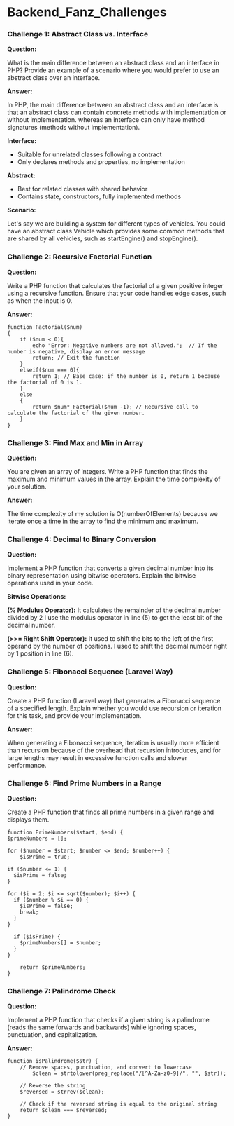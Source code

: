 # Backend_Fanz_Challenges

### Challenge 1: Abstract Class vs. Interface 
**Question:**

 What is the main difference between an abstract class and an interface in PHP? Provide an example of a scenario where you would prefer to use an abstract class over an interface.
 

**Answer:**

In PHP, the main difference between an abstract class and an interface is that an abstract class can contain concrete methods with implementation or without implementation. whereas an interface can only have method signatures (methods without implementation).

**Interface:**

- Suitable for unrelated classes following a contract
- Only declares methods and properties, no implementation


**Abstract:**

- Best for related classes with shared behavior
- Contains state, constructors, fully implemented methods

**Scenario:**

Let's say we are building a system for different types of vehicles.
You could have an abstract class Vehicle which provides some common methods that are shared by all vehicles, such as startEngine() and stopEngine().

### Challenge 2: Recursive Factorial Function  
**Question:**

 Write a PHP function that calculates the factorial of a given positive integer using a recursive function. Ensure that your code handles edge cases, such as when the input is 0.

 **Answer:**

    function Factorial($num)
    {
        if ($num < 0){
            echo "Error: Negative numbers are not allowed.";  // If the number is negative, display an error message
            return; // Exit the function
        }
        elseif($num === 0){
            return 1; // Base case: if the number is 0, return 1 because the factorial of 0 is 1.
        }
        else
        {
            return $num* Factorial($num -1); // Recursive call to calculate the factorial of the given number.
        }
    } 


### Challenge 3: Find Max and Min in Array   
**Question:** 

You are given an array of integers. Write a PHP function that finds the maximum and minimum values in the array. Explain the time complexity of your solution.

**Answer:**

The time complexity of my solution is O(numberOfElements) because we iterate once a time in the array to find the minimum and maximum.

### Challenge 4: Decimal to Binary Conversion    
**Question:** 

Implement a PHP function that converts a given decimal number into its binary representation using bitwise operators. Explain the bitwise operations used in your code. 

**Bitwise Operations:**

**(% Modulus Operator):** It calculates the remainder of the decimal number divided by 2 I use the modulus operator in line (5) to get the least bit of the decimal number.

**(>>= Right Shift Operator):** It used to shift the bits to the left of the first operand by the number of positions.
I used to shift the decimal number right by 1 position in line (6).


### Challenge 5: Fibonacci Sequence (Laravel Way)  
**Question:** 

Create a PHP function (Laravel way) that generates a Fibonacci sequence of a specified length. Explain whether you would use recursion or iteration for this task, and provide your implementation. 

**Answer:** 

When generating a Fibonacci sequence, iteration is usually more efficient than recursion because of the overhead that recursion introduces, and for large lengths may result in excessive function calls and slower performance.

### Challenge 6: Find Prime Numbers in a Range   
**Question:**

 Create a PHP function that finds all prime numbers in a given range and displays them. 


    function PrimeNumbers($start, $end) {
    $primeNumbers = [];

    for ($number = $start; $number <= $end; $number++) {
        $isPrime = true;

    if ($number <= 1) {
      $isPrime = false;
    }
    
    for ($i = 2; $i <= sqrt($number); $i++) {
      if ($number % $i == 0) {
        $isPrime = false;
        break;
      }
    }

      if ($isPrime) {
        $primeNumbers[] = $number;
      }
    }

        return $primeNumbers;
    }


### Challenge 7: Palindrome Check
**Question:** 

Implement a PHP function that checks if a given string is a palindrome (reads the same forwards and backwards) while ignoring spaces, punctuation, and capitalization. 

**Answer:**

    function isPalindrome($str) {
        // Remove spaces, punctuation, and convert to lowercase
            $clean = strtolower(preg_replace("/[^A-Za-z0-9]/", "", $str));

        // Reverse the string
        $reversed = strrev($clean);

        // Check if the reversed string is equal to the original string
        return $clean === $reversed;
    }


